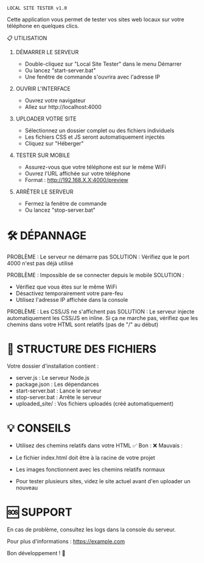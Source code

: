 
    LOCAL SITE TESTER v1.0

Cette application vous permet de tester vos sites web locaux 
sur votre téléphone en quelques clics.


📋 UTILISATION

1. DÉMARRER LE SERVEUR
   - Double-cliquez sur "Local Site Tester" dans le menu Démarrer
   - Ou lancez "start-server.bat"
   - Une fenêtre de commande s'ouvrira avec l'adresse IP

2. OUVRIR L'INTERFACE
   - Ouvrez votre navigateur
   - Allez sur http://localhost:4000

3. UPLOADER VOTRE SITE
   - Sélectionnez un dossier complet ou des fichiers individuels
   - Les fichiers CSS et JS seront automatiquement injectés
   - Cliquez sur "Héberger"

4. TESTER SUR MOBILE
   - Assurez-vous que votre téléphone est sur le même WiFi
   - Ouvrez l'URL affichée sur votre téléphone
   - Format : http://192.168.X.X:4000/preview

5. ARRÊTER LE SERVEUR
   - Fermez la fenêtre de commande
   - Ou lancez "stop-server.bat"


🛠️ DÉPANNAGE
========================================

PROBLÈME : Le serveur ne démarre pas
SOLUTION : Vérifiez que le port 4000 n'est pas déjà utilisé

PROBLÈME : Impossible de se connecter depuis le mobile
SOLUTION : 
  - Vérifiez que vous êtes sur le même WiFi
  - Désactivez temporairement votre pare-feu
  - Utilisez l'adresse IP affichée dans la console

PROBLÈME : Les CSS/JS ne s'affichent pas
SOLUTION : Le serveur injecte automatiquement les CSS/JS en inline.
  Si ça ne marche pas, vérifiez que les chemins dans votre HTML
  sont relatifs (pas de "/" au début)


📁 STRUCTURE DES FICHIERS
========================================

Votre dossier d'installation contient :
  - server.js          : Le serveur Node.js
  - package.json       : Les dépendances
  - start-server.bat   : Lance le serveur
  - stop-server.bat    : Arrête le serveur
  - uploaded_site/     : Vos fichiers uploadés (créé automatiquement)


💡 CONSEILS
========================================

- Utilisez des chemins relatifs dans votre HTML
  ✅ Bon : <link href="css/style.css">
  ❌ Mauvais : <link href="/css/style.css">

- Le fichier index.html doit être à la racine de votre projet

- Les images fonctionnent avec les chemins relatifs normaux

- Pour tester plusieurs sites, videz le site actuel avant d'en uploader un nouveau


🆘 SUPPORT
========================================

En cas de problème, consultez les logs dans la console du serveur.

Pour plus d'informations : https://example.com


Bon développement ! 🚀

